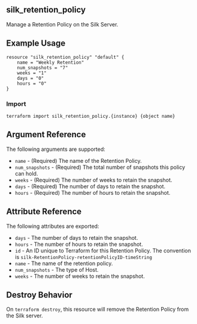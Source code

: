 ## silk_retention_policy

Manage a Retention Policy on the Silk Server.

## Example Usage

``` hcl
resource "silk_retention_policy" "default" {
    name = "Weekly Retention"
    num_snapshots = "7"
    weeks = "1"
    days = "0"
    hours = "0"
}
```

### Import 

```
terraform import silk_retention_policy.{instance} {object name}
```

## Argument Reference

The following arguments are supported:

* `name` - (Required) The name of the Retention Policy.
* `num_snapshots` - (Required) The total number of snapshots this policy can hold.
* `weeks` - (Required) The number of weeks to retain the snapshot.
* `days` - (Required) The number of days to retain the snapshot.
* `hours` - (Required) The number of hours to retain the snapshot.

## Attribute Reference

The following attributes are exported:

* `days` - The number of days to retain the snapshot.
* `hours` - The number of hours to retain the snapshot.
* `id` - An ID unique to Terraform for this Retention Policy. The convention is `silk-RetentionPolicy-retentionPolicyID-timeString`
* `name` - The name of the retention policy.
* `num_snapshots` - The type of Host.
* `weeks` - The number of weeks to retain the snapshot.


## Destroy Behavior

On `terraform destroy`, this resource will remove the Retention Policy from the Silk server.
